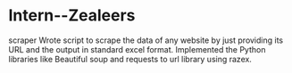 # Intern--Zealeers
scraper
Wrote script to scrape the data of any website by just providing its URL and the output in standard excel format.
Implemented the Python libraries like Beautiful soup and requests to url library using razex.
